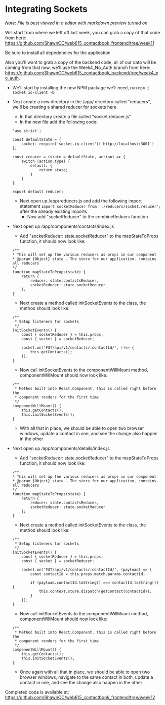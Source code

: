 # Integrating Sockets #

*Note: File is best viewed in a editor with markdown preview turned on*

Will start from where we left off last week, you can grab a copy of that code from here: https://github.com/ShawnCC/web615_contactbook_frontend/tree/week11

Be sure to install all depedencies for the application

Also you'll want to grab a copy of the backend code, all of our data will be coming from that now, we'll use the Week4_No_Auth branch from here: https://github.com/ShawnCC/web615_contactbook_backend/tree/week4_no_auth.

* We'll start by installing the new NPM package we'll need, run ``` npm i socket.io-client -D ```

* Next create a new directory in the /app/ directory called "reducers", we'll be creating a shared reducer for sockets here
    * In that directory create a file called "socket.reducer.js"
    * In the new file add the following code:
    ```
    'use strict';

    const defaultState = {
        socket: require('socket.io-client')('http://localhost:3001')
    };

    const reducer = (state = defaultState, action) => {
        switch (action.type) {
            default: {
                return state;
            }
        }
    }

    export default reducer;
    ```
    * Next open up /app/reducers.js and add the following import statement ``` import socketReducer from './reducers/socket.reducer'; ``` after the already existing imports
        * Now add "socketReducer" to the combineReduers function

* Next open up /app/components/contacts/index.js
    * Add "socketReducer: state.socketReducer" to the mapStateToProps function, it should now look like:
    ```
    /**
    * This will set up the various reducers as props in our component
    * @param {Object} state - The store for our application, contains all reducers
    */
    function mapStateToProps(state) {
        return {
            reducer: state.contactsReducer,
            socketReducer: state.socketReducer
        };
    }
    ```
    * Next create a method called initSocketEvents to the class, the method should look like:
    ```
    /**
     * Setup listeners for sockets
     */
    initSocketEvents() {
        const { socketReducer } = this.props;
        const { socket } = socketReducer;

        socket.on('PUT/api/v1/contacts/:contactId/', ()=> {
            this.getContacts();
        });
    }
    ```
    * Now call initSocketEvents to the componentWillMount method, componentWillMount should now look like:
    ```
    /**
     * Method built into React.Component, this is called right before the
     * component renders for the first time
     */
    componentWillMount() {
        this.getContacts();
        this.initSocketEvents();
    }
    ```
    * With all that in place, we should be able to open two browser windows, update a contact in one, and see the change also happen in the other

* Next open up /app/components/details/index.js
    * Add "socketReducer: state.socketReducer" to the mapStateToProps function, it should now look like:
    ```
    /**
    * This will set up the various reducers as props in our component
    * @param {Object} state - The store for our application, contains all reducers
    */
    function mapStateToProps(state) {
        return {
            reducer: state.contactsReducer,
            socketReducer: state.socketReducer
        };
    }
    ```
    * Next create a method called initSocketEvents to the class, the method should look like:
    ```
    /**
     * Setup listeners for sockets
     */
    initSocketEvents() {
        const { socketReducer } = this.props;
        const { socket } = socketReducer;

        socket.on('PUT/api/v1/contacts/:contactId/', (payload) => {
            const contactId = this.props.match.params.contactId;

            if (payload.contactId.toString() === contactId.toString()) {
                this.context.store.dispatch(getContact(contactId));
            }
        });
    }
    ```
    * Now call initSocketEvents to the componentWillMount method, componentWillMount should now look like:
    ```
    /**
     * Method built into React.Component, this is called right before the
     * component renders for the first time
     */
    componentWillMount() {
        this.getContacts();
        this.initSocketEvents();
    }
    ```
    * Once again with all that in place, we should be able to open two browser windows, navigate to the same contact in both, update a contact in one, and see the change also happen in the other

Completed code is available at: https://github.com/ShawnCC/web615_contactbook_frontend/tree/week12